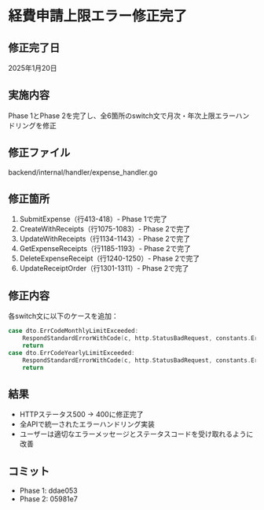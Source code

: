 # 経費申請上限エラー修正完了

## 修正完了日
2025年1月20日

## 実施内容
Phase 1とPhase 2を完了し、全6箇所のswitch文で月次・年次上限エラーハンドリングを修正

## 修正ファイル
backend/internal/handler/expense_handler.go

## 修正箇所
1. SubmitExpense（行413-418）- Phase 1で完了
2. CreateWithReceipts（行1075-1083）- Phase 2で完了
3. UpdateWithReceipts（行1134-1143）- Phase 2で完了
4. GetExpenseReceipts（行1185-1193）- Phase 2で完了  
5. DeleteExpenseReceipt（行1240-1250）- Phase 2で完了
6. UpdateReceiptOrder（行1301-1311）- Phase 2で完了

## 修正内容
各switch文に以下のケースを追加：
```go
case dto.ErrCodeMonthlyLimitExceeded:
    RespondStandardErrorWithCode(c, http.StatusBadRequest, constants.ErrMonthlyLimitExceeded, expenseErr.Message)
    return
case dto.ErrCodeYearlyLimitExceeded:
    RespondStandardErrorWithCode(c, http.StatusBadRequest, constants.ErrYearlyLimitExceeded, expenseErr.Message)
    return
```

## 結果
- HTTPステータス500 → 400に修正完了
- 全APIで統一されたエラーハンドリング実装
- ユーザーは適切なエラーメッセージとステータスコードを受け取れるように改善

## コミット
- Phase 1: ddae053
- Phase 2: 05981e7